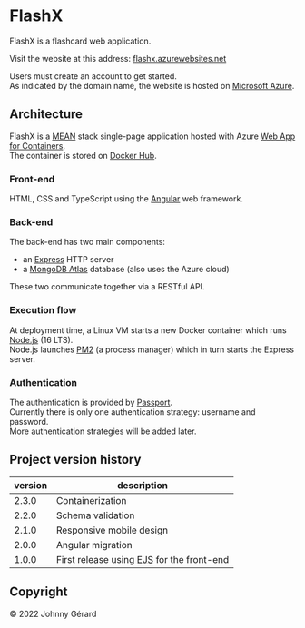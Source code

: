 # FlashX
FlashX is a flashcard web application.

Visit the website at this address: [flashx.azurewebsites.net](https://flashx.azurewebsites.net)

Users must create an account to get started.  
As indicated by the domain name, the website is hosted on [Microsoft Azure](https://azure.microsoft.com/en-us/).

## Architecture
FlashX is a [MEAN](https://www.mongodb.com/mean-stack) stack single-page application hosted with Azure [Web App for Containers](https://azure.microsoft.com/en-us/products/app-service/containers/#overview).  
The container is stored on [Docker Hub](https://hub.docker.com/r/johnnygerard/flashx/tags).

### Front-end
HTML, CSS and TypeScript using the [Angular](https://angular.io/) web framework.

### Back-end
The back-end has two main components:  
* an [Express](https://expressjs.com) HTTP server
* a [MongoDB Atlas](https://www.mongodb.com/atlas) database (also uses the Azure cloud)

These two communicate together via a RESTful API.  

### Execution flow
At deployment time, a Linux VM starts a new Docker container which runs [Node.js](https://nodejs.dev/en/) (16 LTS).  
Node.js launches [PM2](https://pm2.keymetrics.io/) (a process manager) which in turn starts the Express server.

### Authentication
The authentication is provided by [Passport](https://www.passportjs.org/).  
Currently there is only one authentication strategy: username and password.  
More authentication strategies will be added later.

## Project version history

| version | description |
| --- | --- |
| 2.3.0 | Containerization |
| 2.2.0 | Schema validation |
| 2.1.0 | Responsive mobile design |
| 2.0.0 | Angular migration |
| 1.0.0 | First release using [EJS](https://ejs.co/) for the front-end |

## Copyright
© 2022 Johnny Gérard
